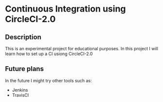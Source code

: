 # Continuous Integration using CircleCI-2.0

## Description 

This is an experimental project for educational purposes. 
In this project I will learn how to set up a CI usiong CircleCI-2.0

## Future plans

In the future I might try other tools such as:

- Jenkins
- TravisCI